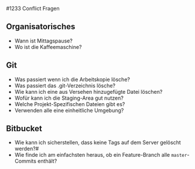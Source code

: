 #1233 Conflict Fragen

## Organisatorisches

* Wann ist Mittagspause?
* Wo ist die Kaffeemaschine?

## Git

* Was passiert wenn ich die Arbeitskopie lösche?
* Was passiert das .git-Verzeichnis lösche?
* Wie kann ich eine aus Versehen hinzugefügte Datei löschen?
* Wofür kann ich die Staging-Area gut nutzen?
* Welche Projekt-Spezifischen Dateien gibt es?
* Verwenden alle eine einheitliche Umgebung?

## Bitbucket

* Wie kann ich sicherstellen, dass keine Tags auf dem Server gelöscht werden?#
* Wie finde ich am einfachsten heraus, ob ein Feature-Branch alle `master`-Commits enthält?
